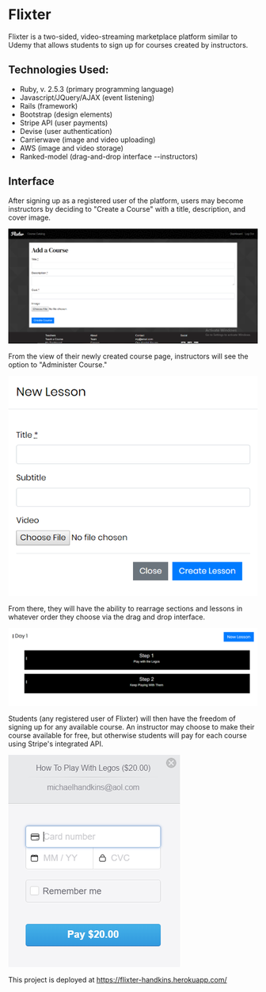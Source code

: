 Flixter
=======

Flixter is a two-sided, video-streaming marketplace platform similar to Udemy that allows students to sign up for courses created by instructors.

Technologies Used:
------------------

  * Ruby, v. 2.5.3 (primary programming language)
  * Javascript/JQuery/AJAX (event listening)
  * Rails (framework)
  * Bootstrap (design elements)
  * Stripe API (user payments)
  * Devise (user authentication)
  * Carrierwave (image and video uploading)
  * AWS (image and video storage)
  * Ranked-model (drag-and-drop interface --instructors)

Interface
---------

After signing up as a registered user of the platform, users may become instructors by deciding to "Create a Course" with a title, description, and cover image.

![](images/create.PNG)

From the view of their newly created course page, instructors will see the option to "Administer Course."

![](images/newlesson.PNG)

From there, they will have the ability to rearrage sections and lessons in whatever order they choose via the drag and drop interface.

![](images/draganddrop.PNG)

Students (any registered user of Flixter) will then have the freedom of signing up for any available course. An instructor may choose to make their course available for free, but otherwise students will pay for each course using Stripe's integrated API.

![](images/stripe.PNG)


This project is deployed at https://flixter-handkins.herokuapp.com/





